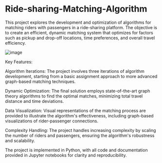# Ride-sharing-Matching-Algorithm
This project explores the development and optimization of algorithms for matching riders with passengers in a ride-sharing platform. The objective is to create an efficient, dynamic matching system that optimizes for factors such as pickup and drop-off locations, time preferences, and overall travel efficiency.

![image](https://github.com/user-attachments/assets/50c12e8b-b4ea-45f4-a116-57ca5504dd31)

Key Features:

Algorithm Iterations: The project involves three iterations of algorithm development, starting from a basic assignment approach to more advanced graph-based matching techniques.

Dynamic Optimization: The final solution employs state-of-the-art graph theory algorithms to find the optimal matches, minimizing total travel distance and time deviations.

Data Visualization: Visual representations of the matching process are provided to illustrate the algorithm's effectiveness, including graph-based visualizations of rider-passenger connections.

Complexity Handling: The project handles increasing complexity by scaling the number of riders and passengers, ensuring the algorithm's robustness and scalability.

The project is implemented in Python, with all code and documentation provided in Jupyter notebooks for clarity and reproducibility.
